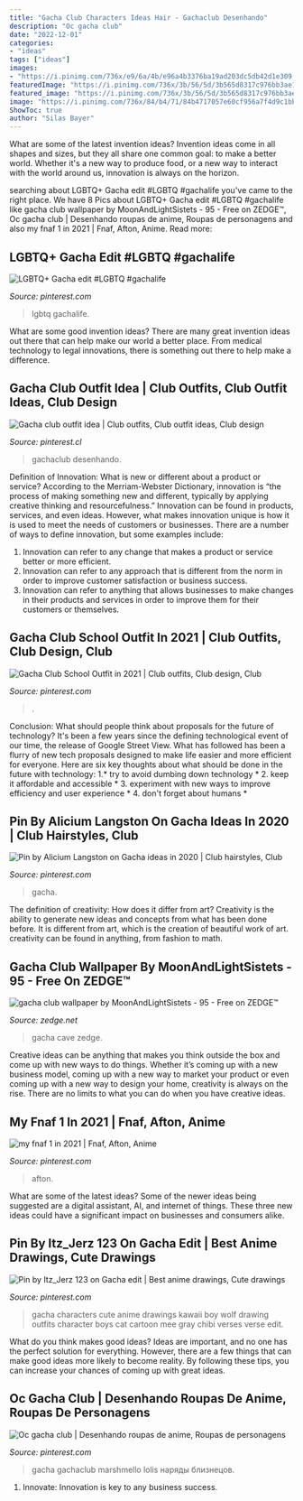 ```yaml
---
title: "Gacha Club Characters Ideas Hair - Gachaclub Desenhando"
description: "Oc gacha club"
date: "2022-12-01"
categories:
- "ideas"
tags: ["ideas"]
images:
- "https://i.pinimg.com/736x/e9/6a/4b/e96a4b3376ba19ad203dc5db42d1e309.jpg"
featuredImage: "https://i.pinimg.com/736x/3b/56/5d/3b565d8317c976bb3ae145aa6f435f1e.jpg"
featured_image: "https://i.pinimg.com/736x/3b/56/5d/3b565d8317c976bb3ae145aa6f435f1e.jpg"
image: "https://i.pinimg.com/736x/84/b4/71/84b4717057e60cf956a7f4d9c1bb6e95.jpg"
ShowToc: true
author: "Silas Bayer"
---
```



What are some of the latest invention ideas?
Invention ideas come in all shapes and sizes, but they all share one common goal: to make a better world. Whether it's a new way to produce food, or a new way to interact with the world around us, innovation is always on the horizon.

	

		
searching about LGBTQ+ Gacha edit #LGBTQ #gachalife you've came to the right place. We have 8 Pics about LGBTQ+ Gacha edit #LGBTQ #gachalife like gacha club wallpaper by MoonAndLightSistets - 95 - Free on ZEDGE™, Oc gacha club | Desenhando roupas de anime, Roupas de personagens and also my fnaf 1 in 2021 | Fnaf, Afton, Anime. Read more:
		
    
## LGBTQ+ Gacha Edit #LGBTQ #gachalife

<img loading=lazy src="https://i.pinimg.com/736x/e9/6a/4b/e96a4b3376ba19ad203dc5db42d1e309.jpg" onerror="this.onerror=null;this.src='https://tse1.mm.bing.net/th?id=OIP.LxOxUIM6QS0nuTCM04rSPgHaHa&amp;pid=15.1';" alt="LGBTQ+ Gacha edit #LGBTQ #gachalife">

_Source: pinterest.com_

>lgbtq gachalife. 

	

What are some good invention ideas?
There are many great invention ideas out there that can help make our world a better place. From medical technology to legal innovations, there is something out there to help make a difference.

    
## Gacha Club Outfit Idea | Club Outfits, Club Outfit Ideas, Club Design

<img loading=lazy src="https://i.pinimg.com/736x/84/b4/71/84b4717057e60cf956a7f4d9c1bb6e95.jpg" onerror="this.onerror=null;this.src='https://tse1.mm.bing.net/th?id=OIP.EjGUFegHsZDU-VpEyTNLfgHaHW&amp;pid=15.1';" alt="Gacha club outfit idea | Club outfits, Club outfit ideas, Club design">

_Source: pinterest.cl_

>gachaclub desenhando. 

	

Definition of Innovation: What is new or different about a product or service?
According to the Merriam-Webster Dictionary, innovation is “the process of making something new and different, typically by applying creative thinking and resourcefulness.” Innovation can be found in products, services, and even ideas. However, what makes innovation unique is how it is used to meet the needs of customers or businesses. There are a number of ways to define innovation, but some examples include: 
1. Innovation can refer to any change that makes a product or service better or more efficient.
2. Innovation can refer to any approach that is different from the norm in order to improve customer satisfaction or business success.
3. Innovation can refer to anything that allows businesses to make changes in their products and services in order to improve them for their customers or themselves.

    
## Gacha Club School Outfit In 2021 | Club Outfits, Club Design, Club

<img loading=lazy src="https://i.pinimg.com/736x/3b/56/5d/3b565d8317c976bb3ae145aa6f435f1e.jpg" onerror="this.onerror=null;this.src='https://tse1.mm.bing.net/th?id=OIP.IM8apUBaNfXWIfHi4XIgOwHaEK&amp;pid=15.1';" alt="Gacha Club School Outfit in 2021 | Club outfits, Club design, Club">

_Source: pinterest.com_

>. 

	

Conclusion: What should people think about proposals for the future of technology?
It's been a few years since the defining technological event of our time, the release of Google Street View. What has followed has been a flurry of new tech proposals designed to make life easier and more efficient for everyone. Here are six key thoughts about what should be done in the future with technology: 
1.* try to avoid dumbing down technology *
2. keep it affordable and accessible *
3. experiment with new ways to improve efficiency and user experience *
4. don't forget about humans *

    
## Pin By Alicium Langston On Gacha Ideas In 2020 | Club Hairstyles, Club

<img loading=lazy src="https://i.pinimg.com/736x/5f/e5/b1/5fe5b1fcda67ac70ef93e4ce39c97c8b.jpg" onerror="this.onerror=null;this.src='https://tse1.mm.bing.net/th?id=OIP.4FuAIzGHwNE417CisTwLAQHaHa&amp;pid=15.1';" alt="Pin by Alicium Langston on Gacha ideas in 2020 | Club hairstyles, Club">

_Source: pinterest.com_

>gacha. 

	

The definition of creativity: How does it differ from art?
Creativity is the ability to generate new ideas and concepts from what has been done before. It is different from art, which is the creation of beautiful work of art. creativity can be found in anything, from fashion to math.

    
## Gacha Club Wallpaper By MoonAndLightSistets - 95 - Free On ZEDGE™

<img loading=lazy src="https://fsb.zobj.net/crop.php?r=lLPxmaPGAwZDmMZgJfRMRUx7-DJyE9kXpmCONt75WZF1kuU3GkvybcBGg12-YxSibZbuenYmx7BXVwViPSUe8oai6XYZIiabgxSpwcO1wOQ1b0uJgQXrfZSTbhHEDWsQL6P6FRVLfxSNOJm6" onerror="this.onerror=null;this.src='https://tse4.mm.bing.net/th?id=OIP.L88_r0dOY6mREPMxOpRqWwHaO0&amp;pid=15.1';" alt="gacha club wallpaper by MoonAndLightSistets - 95 - Free on ZEDGE™">

_Source: zedge.net_

>gacha cave zedge. 

	

Creative ideas can be anything that makes you think outside the box and come up with new ways to do things. Whether it’s coming up with a new business model, coming up with a new way to market your product or even coming up with a new way to design your home, creativity is always on the rise. There are no limits to what you can do when you have creative ideas.

    
## My Fnaf 1 In 2021 | Fnaf, Afton, Anime

<img loading=lazy src="https://i.pinimg.com/736x/7d/e2/26/7de2267e85a68be5f5d6c0fe1194a7c5.jpg" onerror="this.onerror=null;this.src='https://tse3.mm.bing.net/th?id=OIP.0-w8kFjawO0swBj8ZqPGBAHaEx&amp;pid=15.1';" alt="my fnaf 1 in 2021 | Fnaf, Afton, Anime">

_Source: pinterest.com_

>afton. 

	

What are some of the latest ideas?
Some of the newer ideas being suggested are a digital assistant, AI, and internet of things. These three new ideas could have a significant impact on businesses and consumers alike.

    
## Pin By Itz_Jerz 123 On Gacha Edit | Best Anime Drawings, Cute Drawings

<img loading=lazy src="https://i.pinimg.com/736x/ba/ff/1d/baff1dc7a473cb3659082deb082dddf3.jpg" onerror="this.onerror=null;this.src='https://tse1.mm.bing.net/th?id=OIP.QAI2wgaSOzAVz_cJuMYTswHaKM&amp;pid=15.1';" alt="Pin by Itz_Jerz 123 on Gacha edit | Best anime drawings, Cute drawings">

_Source: pinterest.com_

>gacha characters cute anime drawings kawaii boy wolf drawing outfits character boys cat cartoon mee gray chibi verses verse edit. 

	

What do you think makes good ideas?
Ideas are important, and no one has the perfect solution for everything. However, there are a few things that can make good ideas more likely to become reality. By following these tips, you can increase your chances of coming up with great ideas.

    
## Oc Gacha Club | Desenhando Roupas De Anime, Roupas De Personagens

<img loading=lazy src="https://i.pinimg.com/736x/ca/da/d5/cadad558bffd24e3743d46442b4a0b22.jpg" onerror="this.onerror=null;this.src='https://tse3.mm.bing.net/th?id=OIP.Sc2bDEKNN-HZrE2MVZo9ywHaHQ&amp;pid=15.1';" alt="Oc gacha club | Desenhando roupas de anime, Roupas de personagens">

_Source: pinterest.com_

>gacha gachaclub marshmello lolis наряды близнецов. 

	

1. Innovate: Innovation is key to any business success.

